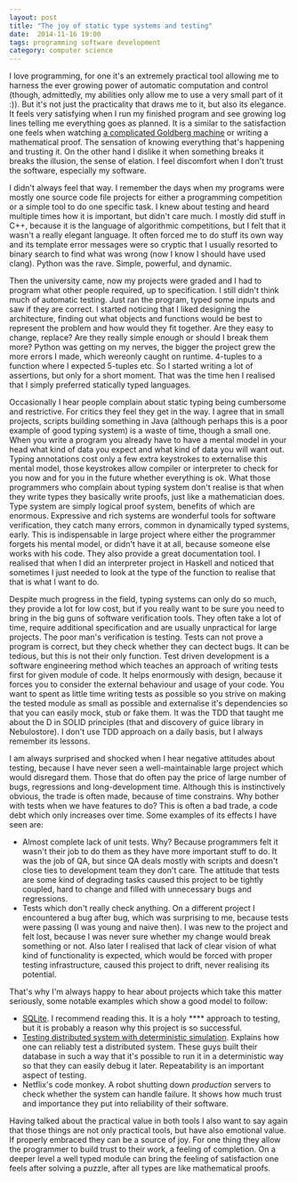 ```yaml
---
layout: post
title: "The joy of static type systems and testing"
date:  2014-11-16 19:00
tags: programming software development
category: computer science
---
```

I love programming, for one it's an extremely practical tool allowing me to
harness the ever growing power of automatic computation and control (though,
admittedly, my abilities only allow me to use a very small part of it :)). But
it's not just the practicality that draws me to it, but also its elegance. It
feels very satisfying when I run my finished program and see growing log lines
telling me everything goes as planned. It is a similar to the satisfaction one
feels when watching [a complicated Goldberg machine][legogoldberg] or writing a
mathematical proof.  The sensation of knowing everything that's happening and
trusting it. On the other hand I dislike it when something breaks it breaks the
illusion, the sense of elation. I feel discomfort when I don't trust the
software, especially my software.

I didn't always feel that way. I remember the days when my programs were mostly
one source code file projects for either a programming competition or a simple
tool to do one specific task. I knew about testing and heard multiple times how
it is important, but didn't care much. I mostly did stuff in C++, because it is
the language of algorithmic competitions, but I felt that it wasn't a really
elegant language. It often forced me to do stuff its own way and its template
error messages were so cryptic that I usually resorted to binary search to find
what was wrong (now I know I should have used clang). Python was the rave.
Simple, powerful, and dynamic.

Then the university came, now my projects were graded and I had to program what
other people required, up to specification. I still didn't think much of
automatic testing. Just ran the program, typed some inputs and saw if they are
correct. I started noticing that I liked designing the architecture, finding out
what objects and functions would be best to represent the problem and how would
they fit together. Are they easy to change, replace?  Are they really simple
enough or should I break them more? Python was getting on my nerves, the bigger
the project grew the more errors I made, which wereonly caught on runtime.
4-tuples to a function where I expected 5-tuples etc. So I started writing a lot
of assertions, but only for a short moment. That was the time hen I realised
that I simply preferred statically typed languages.

Occasionally I hear people complain about static typing being cumbersome and
restrictive. For critics they feel they get in the way. I agree that in small
projects, scripts building something in Java (although perhaps this is a poor
example of good typing system) is a waste of time, though a small one. When you
write a program you already have to have a mental model in your head what kind
of data you expect and what kind of data you will want out. Typing annotations
cost only a few extra keystrokes to externalise this mental model, those
keystrokes allow compiler or interpreter to check for you now and for you in the
future whether everything is ok. What those programmers who complain about
typing system don't realise is that when they write types they basically write
proofs, just like a mathematician does. Type system are simply logical proof
system, benefits of which are enormous. Expressive and rich systems are
wonderful tools for software verification, they catch many errors, common in
dynamically typed systems, early. This is indispensable in large project where
either the programmer forgets his mental model, or didn't have it at all,
because someone else works with his code. They also provide a great
documentation tool. I realised that when I did an interpreter project in Haskell
and noticed that sometimes I just needed to look at the type of the function to
realise that that is what I want to do.

Despite much progress in the field, typing systems can only do so much, they
provide a lot for low cost, but if you really want to be sure you need to bring
in the big guns of software verification tools. They often take a lot of time,
require additional specification and are usually unpractical for large projects.
The poor man's verification is testing. Tests can not prove a program is
correct, but they check whether they can dectect bugs. It can be tedious, but
this is not their only function. Test driven development is a software
engineering method which teaches an approach of writing tests first for given
module of code. It helps enormously with design, because it forces you to
consider the external behaviour and usage of your code. You want to spent as
little time writing tests as possible so you strive on making the tested module
as small as possible and externalise it's dependencies so that you can easily
mock, stub or fake them. It was the TDD that taught me about the D in SOLID
principles (that and discovery of guice library in Nebulostore). I don't use TDD
approach on a daily basis, but I always remember its lessons.

I am always surprised and shocked when I hear negative attitudes about testing,
because I have never seen a well-maintainable large project which would
disregard them. Those that do often pay the price of large number of bugs,
regressions and long-development time. Although this is instinctively obvious,
the trade is often made, because of time constrains. Why bother with tests when
we have features to do? This is often a bad trade, a code debt which only
increases over time. Some examples of its effects I have seen are:

* Almost complete lack of unit tests. Why? Because programmers felt it wasn't
  their job to do them as they have more important stuff to do. It was the job
  of QA, but since QA deals mostly with scripts and doesn't close ties
  to development team they don't care. The attitude that tests are some kind of
  degrading tasks caused this project to be tightly coupled, hard to change and
  filled with unnecessary bugs and regressions.
* Tests which don't really check anything. On a different project I encountered
  a bug after bug, which was surprising to me, because
  tests were passing (I was young and naive then). I was new to the project and
  felt lost, because I was never sure whether my change would break something or
  not. Also later I realised that lack of clear vision of what kind of
  functionality is expected, which would be forced with proper testing
  infrastructure, caused this project to drift, never realising its potential.

That's why I'm always happy to hear about projects which take this matter
seriously, some notable examples which show a good model to follow:

* [SQLite][sqlite]. I recommend reading this. It is a holy \*\*\*\*
approach to testing, but it is probably a reason why this project is so
successful.
* [Testing distributed system with deterministic simulation][simulation].
Explains how one can reliably test a distributed system. These guys built their
database in such a way that it's possible to run it in a deterministic way so
that they can easily debug it later. Repeatability is an important aspect of
testing.
* Netflix's code monkey. A robot shutting down *production* servers to check
whether the system can handle failure. It shows how much trust and importance
they put into reliability of their software.

Having talked about the practical value in both tools I also want to say again
that those things are not only practical tools, but have also emotional value.
If properly embraced they can be a source of joy. For one thing they allow the
programmer to build trust to their work, a feeling of completion. On a deeper
level a well typed module can bring the feeling of satisfaction one feels after
solving a puzzle, after all types are like mathematical proofs.

[legogoldberg]: https://www.youtube.com/watch?v=sUtS52lqL5w
[sqlite]: http://www.sqlite.org/testing.html
[simulation]: https://www.youtube.com/watch?v=4fFDFbi3toc
